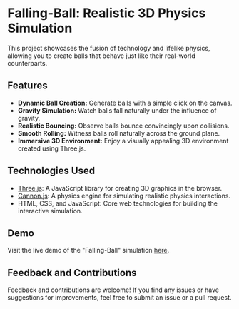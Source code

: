 # Falling-Ball: Realistic 3D Physics Simulation

This project showcases the fusion of technology and lifelike physics, allowing you to create balls that behave just like their real-world counterparts.

## Features

- **Dynamic Ball Creation:** Generate balls with a simple click on the canvas.
- **Gravity Simulation:** Watch balls fall naturally under the influence of gravity.
- **Realistic Bouncing:** Observe balls bounce convincingly upon collisions.
- **Smooth Rolling:** Witness balls roll naturally across the ground plane.
- **Immersive 3D Environment:** Enjoy a visually appealing 3D environment created using Three.js.

## Technologies Used

- [Three.js](https://threejs.org/): A JavaScript library for creating 3D graphics in the browser.
- [Cannon.js](https://schteppe.github.io/cannon.js/): A physics engine for simulating realistic physics interactions.
- HTML, CSS, and JavaScript: Core web technologies for building the interactive simulation.

## Demo

Visit the live demo of the "Falling-Ball" simulation [here](https://ankitjha2603.github.io/falling-ball).

## Feedback and Contributions

Feedback and contributions are welcome! If you find any issues or have suggestions for improvements, feel free to submit an issue or a pull request.
